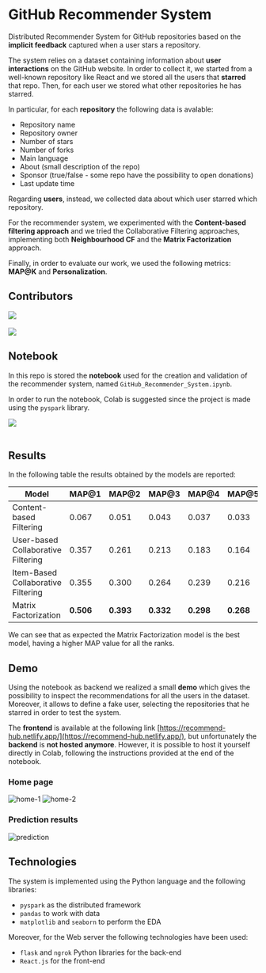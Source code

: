 # GitHub Recommender System

Distributed Recommender System for GitHub repositories based on the **implicit feedback** captured when a user stars a repository.

The system relies on a dataset containing information about **user interactions** on the GitHub website.
In order to collect it, we started from a well-known repository like React and we stored all the users that **starred** that repo.
Then, for each user we stored what other repositories he has starred.

In particular, for each **repository** the following data is avalable:
- Repository name
- Repository owner
- Number of stars
- Number of forks
- Main language
- About (small description of the repo)
- Sponsor (true/false - some repo have the possibility to open donations)
- Last update time

Regarding **users**, instead, we collected data about which user starred which repository. 

For the recommender system, we experimented with the **Content-based filtering approach** and we tried the Collaborative Filtering approaches, implementing both **Neighbourhood CF** and the **Matrix Factorization** approach.

Finally, in order to evaluate our work, we used the following metrics: **MAP@K** and **Personalization**.

## Contributors

<a href="https://github.com/dotmat3" target="_blank">
  <img src="https://img.shields.io/badge/Profile-Matteo%20Orsini-green?style=for-the-badge&logo=github&labelColor=blue&color=white">
</a>
<br /><br />
<a href="https://github.com/SkyLionx" target="_blank">
  <img src="https://img.shields.io/badge/Profile-Fabrizio%20Rossi-green?style=for-the-badge&logo=github&labelColor=blue&color=white">
</a>

## Notebook

In this repo is stored the **notebook** used for the creation and validation of the recommender system, named `GitHub_Recommender_System.ipynb`.

In order to run the notebook, Colab is suggested since the project is made using the `pyspark` library.

<a href="https://colab.research.google.com/github/dotmat3/github-recommender-system/blob/main/GitHub_Recommender_System.ipynb" target="_blank">
<img src="https://img.shields.io/badge/Colab-Open%20Notebook-green?style=for-the-badge&logo=googlecolab&color=blue">
</a>
<br/>
<br/>

## Results

In the following table the results obtained by the models are reported:

| Model                              | MAP@1     | MAP@2     | MAP@3     | MAP@4     | MAP@5     | Personalization |
| ---------------------------------- | --------- | --------- | --------- | --------- | --------- | --------------- |
| Content-based Filtering            | 0.067     | 0.051     | 0.043     | 0.037     | 0.033     | 0.676           |
| User-based Collaborative Filtering | 0.357     | 0.261     | 0.213     | 0.183     | 0.164     | **0.965**       |
| Item-Based Collaborative Filtering | 0.355     | 0.300     | 0.264     | 0.239     | 0.216     | 0.874           |
| Matrix Factorization               | **0.506** | **0.393** | **0.332** | **0.298** | **0.268** | 0.864           |

We can see that as expected the Matrix Factorization model is the best model, having a higher MAP value for all the ranks.

## Demo

Using the notebook as backend we realized a small **demo** which gives the possibility to inspect the recommendations for all the users in the dataset.
Moreover, it allows to define a fake user, selecting the repositories that he starred in order to test the system.

The **frontend** is available at the following link [https://recommend-hub.netlify.app/](https://recommend-hub.netlify.app/), but unfortunately 
the **backend** is **not hosted anymore**. However, it is possible to host it yourself directly in Colab, following the instructions provided at the end of the notebook.

### Home page

![home-1](https://user-images.githubusercontent.com/23276420/218273170-347874e1-cf08-499c-9f65-74d290d24831.png)
![home-2](https://user-images.githubusercontent.com/23276420/218273177-69d76e92-71ca-4834-aba9-ac9487d34699.png)

### Prediction results
![prediction](https://user-images.githubusercontent.com/23276420/218273181-027d23f0-ca40-4a5f-8f6c-69d97bc83a22.png)


## Technologies
The system is implemented using the Python language and the following libraries:
- `pyspark` as the distributed framework
- `pandas` to work with data
- `matplotlib` and `seaborn` to perform the EDA

Moreover, for the Web server the following technologies have been used:
- `flask` and `ngrok` Python libraries for the back-end
- `React.js` for the front-end

